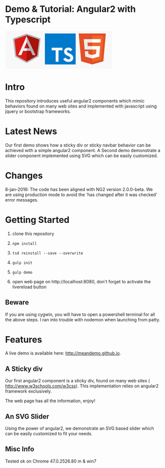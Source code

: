 Demo & Tutorial: Angular2 with Typescript
=============

![logo](./mdassets/ng2_ts_html5_logo.png)

# Intro

This repository introduces useful angular2 components which mimic behaviors found on many 
web sites and implemented with javascript using jquery or bootstrap frameworks.

# Latest News

Our first demo shows how a sticky div or sticky navbar behavior can be achieved with a simple angular2 component.
A Second demo demonstrate a slider component implemented using SVG which can be easily customized.

# Changes

8-jan-2016:
The code has been aligned with NG2 version 2.0.0-beta.
We are using production mode to avoid the 'has changed after it was checked' error messages. 


# Getting Started


1. clone this repository

2. `npm install`

3. `tsd reinstall --save --overwrite`

4. `gulp init`

5. `gulp demo`

6. open web page on http://localhost:8080, don't forget to activate the livereload button


## Beware

If you are using cygwin, you will have to open a powershell terminal for all the above steps.
I ran into trouble with nodemon when launching from patty.  

# Features

A live demo is available here: http://meandemo.github.io.

## A Sticky div

Our first angular2 component is a sticky div, found on many web sites ( http://www.w3schools.com/w3css).
This implementation relies on angular2 framework exclusively.

The web page has all the information, enjoy! 

## An SVG Slider

Using the power of angular2, we demonstrate an SVG based slider which can be easily customized to fit
your needs.

## Misc Info

Tested ok on Chrome 47.0.2526.80 m & win7 
